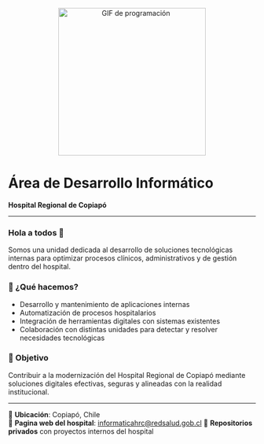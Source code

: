 <!-- Puedes subir un GIF institucional o uno simple con temática de desarrollo -->
<p align="center">
  <img src="https://media4.giphy.com/media/v1.Y2lkPTc5MGI3NjExOHJkY21reXV6Nm5xcm85MnlrMGI4YnYzdGw5enEzN204OXhsaGkwOCZlcD12MV9pbnRlcm5hbF9naWZfYnlfaWQmY3Q9Zw/SWoSkN6DxTszqIKEqv/giphy.gif" width="300" alt="GIF de programación">
</p>

# Área de Desarrollo Informático
**Hospital Regional de Copiapó**

---

### Hola a todos 👋

Somos una unidad dedicada al desarrollo de soluciones tecnológicas internas para optimizar procesos clínicos, administrativos y de gestión dentro del hospital.

### 💼 ¿Qué hacemos?
- Desarrollo y mantenimiento de aplicaciones internas
- Automatización de procesos hospitalarios
- Integración de herramientas digitales con sistemas existentes
- Colaboración con distintas unidades para detectar y resolver necesidades tecnológicas

### 🎯 Objetivo
Contribuir a la modernización del Hospital Regional de Copiapó mediante soluciones digitales efectivas, seguras y alineadas con la realidad institucional.

---

📍 **Ubicación**: Copiapó, Chile  
📧 **Pagina web del hospital**: informaticahrc@redsalud.gob.cl 
🔐 **Repositorios privados** con proyectos internos del hospital
